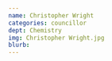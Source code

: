 ```yaml
---
name: Christopher Wright
categories: councillor
dept: Chemistry
img: Christopher Wright.jpg
blurb:
---
```

